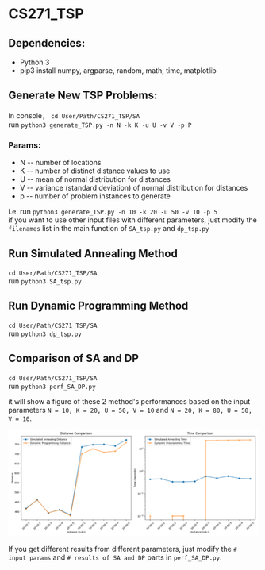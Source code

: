 # CS271_TSP
## Dependencies:
- Python 3
- pip3 install numpy, argparse, random, math, time, matplotlib
## Generate New TSP Problems:
In console， `cd User/Path/CS271_TSP/SA`  
run `python3 generate_TSP.py -n N -k K -u U -v V -p P`
### Params:
- N  --  number of locations
- K  --  number of distinct distance values to use
- U  --  mean of normal distribution for distances
- V  --  variance (standard deviation) of normal distribution for distances
- p  --  number of problem instances to generate   

i.e.   run `python3 generate_TSP.py -n 10 -k 20 -u 50 -v 10 -p 5`    
if you want to use other input files with different parameters, just modify the `filenames` list in the main function of `SA_tsp.py` and `dp_tsp.py`
## Run Simulated Annealing Method
`cd User/Path/CS271_TSP/SA`   
run `python3 SA_tsp.py`
## Run Dynamic Programming Method
`cd User/Path/CS271_TSP/SA`   
run `python3 dp_tsp.py`
## Comparison of SA and DP
`cd User/Path/CS271_TSP/SA`   
run `python3 perf_SA_DP.py` 

it will show a figure of these 2 method's performances based on the input parameters `N = 10, K = 20, U = 50, V = 10` and `N = 20, K = 80, U = 50, V = 10`. 

![result](SA/Figure_SA_DP.png)

If you get different results from different parameters, just modify the `# input params` and `# results of SA and DP` parts in `perf_SA_DP.py`.

